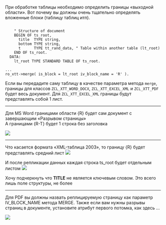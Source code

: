 При обработке таблицы необходимо определить границы «выходной области».
Вот почему вы должны очень тщательно определять вложенные блоки (таблицу таблиц итп).

```abap

    " Structure of document
    BEGIN OF ts_root,
      title  TYPE string,
      bottom TYPE string,
      t      TYPE tt_rand_data, " Table within another table (lt_root)
    END OF ts_root.
  DATA:
    lt_root TYPE STANDARD TABLE OF ts_root.

...
ro_xtt->merge( is_block = lt_root iv_block_name = 'R' ).
```

Если вы передадите саму таблицу в качестве параметра метода `merge`, границы для классов
`ZCL_XTT_WORD_DOCX`, `ZCL_XTT_EXCEL_XML` и `ZCL_XTT_PDF` будет весь документ.
Для `ZCL_XTT_EXCEL_XML` границы будут представлять собой 1 лист.

---

Для MS Word границами области {R} будет сам документ с завершающим «Разрывом страницы»<br/>
А границами {R-T} будет 1 строка без заголовка

![](https://raw.githubusercontent.com/wiki/bizhuka/xtt/img/nested_bl_word_templ.png)

---

Что касается формата «XML-таблица 2003», то границу {R} будет представлять средний лист
![](https://raw.githubusercontent.com/wiki/bizhuka/xtt/img/nested_bl_2003_templ.png)

И после репликации данных каждая строка ts_root будет отдельным листом
![](https://raw.githubusercontent.com/wiki/bizhuka/xtt/img/nested_bl_2003_res.png)

Хочу подчеркнуть что **TITLE** не является ключевым словом. Это всего лишь поле структуры, не более

---

Для PDF вы должны назвать реплицируемую страницу как параметр IV_BLOCK_NAME метода MERGE.
Также если вам нужны разрывы страниц в документе, установите атрибут первого потомка, как здесь ... 

![](https://raw.githubusercontent.com/wiki/bizhuka/xtt/img/nested_bl_pdf_templ.png)
